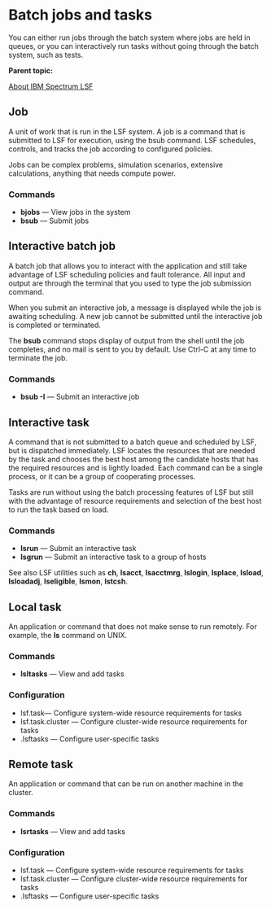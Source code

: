 # Batch jobs and tasks

You can either run jobs through the batch system where jobs are held in queues, or you can interactively run tasks without going through the batch system, such as tests.

**Parent topic:**

[About IBM Spectrum LSF](https://www.ibm.com/support/knowledgecenter/SSWRJV_10.1.0/lsf_users_guide/chap_lsf_about.html?view=kc)

## Job

A unit of work that is run in the LSF system. A job is a command that is submitted to LSF for execution, using the bsub command. LSF schedules, controls, and tracks the job according to configured policies.

Jobs can be complex problems, simulation scenarios, extensive calculations, anything that needs compute power.

### Commands

- **bjobs** — View jobs in the system
- **bsub** — Submit jobs

## Interactive batch job

A batch job that allows you to interact with the application and still take advantage of LSF scheduling policies and fault tolerance. All input and output are through the terminal that you used to type the job submission command.

When you submit an interactive job, a message is displayed while the job is awaiting scheduling. A new job cannot be submitted until the interactive job is completed or terminated.

The **bsub** command stops display of output from the shell until the job completes, and no mail is sent to you by default. Use Ctrl-C at any time to terminate the job.

### Commands

- **bsub -I** — Submit an interactive job

## Interactive task

A command that is not submitted to a batch queue and scheduled by LSF, but is dispatched immediately. LSF locates the resources that are needed by the task and chooses the best host among the candidate hosts that has the required resources and is lightly loaded. Each command can be a single process, or it can be a group of cooperating processes.

Tasks are run without using the batch processing features of LSF but still with the advantage of resource requirements and selection of the best host to run the task based on load.

### Commands

- **lsrun** — Submit an interactive task
- **lsgrun** — Submit an interactive task to a group of hosts

See also LSF utilities such as **ch**, **lsacct**, **lsacctmrg**, **lslogin**, **lsplace**, **lsload**, **lsloadadj**, **lseligible**, **lsmon**, **lstcsh**.

## Local task

An application or command that does not make sense to run remotely. For example, the **ls** command on UNIX.

### Commands

- **lsltasks** — View and add tasks

### Configuration

- lsf.task— Configure system-wide resource requirements for tasks
- lsf.task.cluster — Configure cluster-wide resource requirements for tasks
- .lsftasks — Configure user-specific tasks

## Remote task

An application or command that can be run on another machine in the cluster.

### Commands

- **lsrtasks** — View and add tasks

### Configuration

- lsf.task — Configure system-wide resource requirements for tasks
- lsf.task.cluster — Configure cluster-wide resource requirements for tasks
- .lsftasks — Configure user-specific tasks